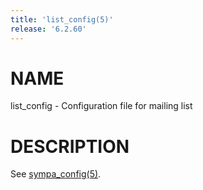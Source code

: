 ```yaml
---
title: 'list_config(5)'
release: '6.2.60'
---
```


# NAME

list\_config - Configuration file for mailing list

# DESCRIPTION

See [sympa\_config(5)](./sympa_config.5.md).
